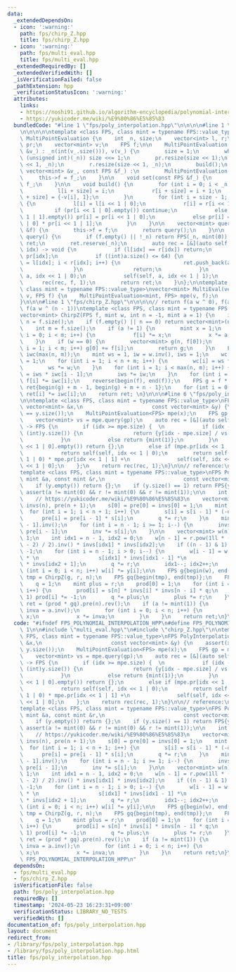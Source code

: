 ```yaml
---
data:
  _extendedDependsOn:
  - icon: ':warning:'
    path: fps/chirp_Z.hpp
    title: fps/chirp_Z.hpp
  - icon: ':warning:'
    path: fps/multi_eval.hpp
    title: fps/multi_eval.hpp
  _extendedRequiredBy: []
  _extendedVerifiedWith: []
  _isVerificationFailed: false
  _pathExtension: hpp
  _verificationStatusIcon: ':warning:'
  attributes:
    links:
    - https://noshi91.github.io/algorithm-encyclopedia/polynomial-interpolation-geometric#fn:Bostan
    - https://yukicoder.me/wiki/%E9%80%86%E5%85%83
  bundledCode: "#line 1 \"fps/poly_interpolation.hpp\"\n\n\n\n#line 1 \"fps/multi_eval.hpp\"\
    \n\n\n\n\ntemplate <class FPS, class mint = typename FPS::value_type>\nstruct\
    \ MultiPointEvaluation {\n    int _n, size;\n    vector<int> l, r;\n    vector<FPS>\
    \ pr;\n    vector<mint> v;\n    FPS f;\n\n    MultiPointEvaluation(const vector<mint>\
    \ &v_) : _n(int(v_.size())), v(v_) {\n        size = 1;\n        while (size <\
    \ (unsigned int)(_n)) size <<= 1;\n        pr.resize(size << 1);\n        l.resize(size\
    \ << 1, _n);\n        r.resize(size << 1, _n);\n        build();\n    }\n    MultiPointEvaluation(const\
    \ vector<mint> &v_, const FPS &f_) :\n        MultiPointEvaluation(v_) {\n   \
    \     this->f = f_;\n    }\n\n    void set(const FPS &f_) {\n        this->f =\
    \ f_;\n    }\n\n    void build() {\n        for (int i = 0; i < _n; i++) {\n \
    \           l[i + size] = i;\n            r[i + size] = i + 1;\n            pr[i\
    \ + size] = {-v[i], 1};\n        }\n        for (int i = size - 1; i > 0; i--)\
    \ {\n            l[i] = l[i << 1 | 0];\n            r[i] = r[i << 1 | 1];\n  \
    \          if (pr[i << 1 | 0].empty()) continue;\n            else if (pr[i <<\
    \ 1 | 1].empty()) pr[i] = pr[i << 1 | 0];\n            else pr[i] = pr[i << 1\
    \ | 0] * pr[i << 1 | 1];\n        }\n    }\n\n    vector<mint> query(const FPS\
    \ &f) {\n        this->f = f;\n        return query();\n    }\n\n    vector<mint>\
    \ query() {\n        if (f.empty() || !_n) return FPS(_n, mint(0));\n        vector<mint>\
    \ ret;\n        ret.reserve(_n);\n        auto rec = [&](auto self, FPS a, int\
    \ idx) -> void {\n            if (l[idx] == r[idx]) return;\n            a %=\
    \ pr[idx];\n            if ((int)a.size() <= 64) {\n                for (int i\
    \ = l[idx]; i < r[idx]; i++) {\n                    ret.push_back(a.eval(v[i]));\n\
    \                }\n                return;\n            }\n            self(self,\
    \ a, idx << 1 | 0);\n            self(self, a, idx << 1 | 1);\n        };\n  \
    \      rec(rec, f, 1);\n        return ret;\n    }\n};\n\ntemplate <class FPS,\
    \ class mint = typename FPS::value_type>\nvector<mint> MultiEval(vector<mint>\
    \ v, FPS f) {\n    MultiPointEvaluation<mint, FPS> mpe(v, f);\n    return mpe.query();\n\
    }\n\n\n#line 1 \"fps/chirp_Z.hpp\"\n\n\n\n// return f(a w ^ 0), f(a w ^ 1), ...,\
    \ f(a w ^ (n - 1))\ntemplate <class FPS, class mint = typename FPS::value_type>\n\
    vector<mint> ChirpZ(FPS f, mint w, int n = -1, mint a = 1) {\n    if (n == -1)\
    \ n = f.size();\n    if (f.empty() || n == 0) return vector<mint>(n, mint(0));\n\
    \    int m = f.size();\n    if (a != 1) {\n        mint x = 1;\n        for (int\
    \ i = 0; i < m; i++) {\n            f[i] *= x;\n            x *= a;\n        }\n\
    \    }\n    if (w == 0) {\n        vector<mint> g(n, f[0]);\n        for (int\
    \ i = 1; i < m; i++) g[0] += f[i];\n        return g;\n    }\n    FPS wc(n + m),\
    \ iwc(max(n, m));\n    mint ws = 1, iw = w.inv(), iws = 1;\n    wc[0] = iwc[0]\
    \ = 1;\n    for (int i = 1; i < n + m; i++) {\n        wc[i] = ws * wc[i - 1];\n\
    \        ws *= w;\n    }\n    for (int i = 1; i < max(n, m); i++) {\n        iwc[i]\
    \ = iws * iwc[i - 1];\n        iws *= iw;\n    }\n    for (int i = 0; i < m; i++)\
    \ f[i] *= iwc[i];\n    reverse(begin(f), end(f));\n    FPS g = f * wc;\n    vector<mint>\
    \ ret{begin(g) + m - 1, begin(g) + m + n - 1};\n    for (int i = 0; i < n; i++)\
    \ ret[i] *= iwc[i];\n    return ret; \n}\n\n\n#line 6 \"fps/poly_interpolation.hpp\"\
    \n\ntemplate <class FPS, class mint = typename FPS::value_type>\nFPS PolyInterpolation(const\
    \ vector<mint> &x,\n                      const vector<mint> &y) {\n    assert(x.size()\
    \ == y.size());\n    MultiPointEvaluation<FPS> mpe(x);\n    FPS gp = mpe.pr[1].diff();\n\
    \    vector<mint> vs = mpe.query(gp);\n    auto rec = [&](auto self, int idx)\
    \ -> FPS {\n        if (idx >= mpe.size) {  \n            if (idx - mpe.size <\
    \ (int)y.size()) {\n                return {y[idx - mpe.size] / vs[idx - mpe.size]};\n\
    \            }\n            else return {mint(1)};\n        }\n        if (mpe.pr[idx\
    \ << 1 | 0].empty()) return {};\n        else if (mpe.pr[idx << 1 | 1].empty())\n\
    \            return self(self, idx << 1 | 0);\n        return self(self, idx <<\
    \ 1 | 0) * mpe.pr[idx << 1 | 1] +\n               self(self, idx << 1 | 1) * mpe.pr[idx\
    \ << 1 | 0];\n    };\n    return rec(rec, 1);\n}\n\n// reference:\n// https://noshi91.github.io/algorithm-encyclopedia/polynomial-interpolation-geometric#fn:Bostan\n\
    template <class FPS, class mint = typename FPS::value_type>\nFPS PolyInterpolationGeo(const\
    \ mint &a, const mint &r,\n                         const vector<mint> &y) {\n\
    \    if (y.empty()) return {};\n    if (y.size() == 1) return FPS{y[0]};\n   \
    \ assert(a != mint(0) && r != mint(0) && r != mint(1));\n\n    int n = (int)y.size();\n\
    \    // https://yukicoder.me/wiki/%E9%80%86%E5%85%83\n    vector<mint> s(n + 1),\
    \ invs(n), pre(n + 1);\n    s[0] = pre[0] = invs[0] = 1;\n    mint q = r;\n  \
    \  for (int i = 1; i < n + 1; i++) {\n        s[i] = s[i - 1] * (-q + 1);\n  \
    \      pre[i] = pre[i - 1] * s[i];\n        q *= r;\n    }\n    mint inv = pre[n\
    \ - 1].inv();\n    for (int i = n - 1; i >= 1; i--) {\n        invs[i] = inv *\
    \ pre[i - 1];\n        inv *= s[i];\n    }\n\n    vector<mint> w(n);\n    q =\
    \ 1;\n    int idx1 = n - 1, idx2 = 0;\n    w[n - 1] = r.pow(1ll * (n - 1) * (n\
    \ - 2) / 2).inv() * invs[idx1] * invs[idx2];\n    if ((n - 1) & 1) w[n - 1] *=\
    \ -1;\n    for (int i = n - 1; i > 0; i--) {\n        w[i - 1] = w[i] * q * (-1)\
    \ * \n                   s[idx1] * invs[idx1 - 1] *\n                   s[idx2]\
    \ * invs[idx2 + 1];\n        q *= r;\n        idx1--; idx2++;\n    }\n    for\
    \ (int i = 0; i < n; i++) w[i] *= y[i];\n\n    FPS g{begin(w), end(w)};\n    vector<mint>\
    \ tmp = ChirpZ(g, r, n);\n    FPS gq{begin(tmp), end(tmp)};\n    FPS prod(n);\n\
    \    q = 1;\n    mint plus = r;\n    prod[0] = 1;\n    for (int i = 1; i < n;\
    \ i++) {\n        prod[i] = s[n] * invs[i] * invs[n - i] * q;\n        if (i &\
    \ 1) prod[i] *= -1;\n        q *= plus;\n        plus *= r;\n    }\n\n    FPS\
    \ ret = (prod * gq).pre(n).rev();\n    if (a != mint(1)) {\n        mint x = 1,\
    \ inva = a.inv();\n        for (int i = 0; i < n; i++) {\n            ret[i] *=\
    \ x;\n            x *= inva;\n        }\n    }\n    return ret;\n}\n\n\n"
  code: "#ifndef FPS_POLYNOMIAL_INTERPOLATION_HPP\n#define FPS_POLYNOMIAL_INTERPOLATION_HPP\
    \ 1\n\n#include \"multi_eval.hpp\"\n#include \"chirp_Z.hpp\"\n\ntemplate <class\
    \ FPS, class mint = typename FPS::value_type>\nFPS PolyInterpolation(const vector<mint>\
    \ &x,\n                      const vector<mint> &y) {\n    assert(x.size() ==\
    \ y.size());\n    MultiPointEvaluation<FPS> mpe(x);\n    FPS gp = mpe.pr[1].diff();\n\
    \    vector<mint> vs = mpe.query(gp);\n    auto rec = [&](auto self, int idx)\
    \ -> FPS {\n        if (idx >= mpe.size) {  \n            if (idx - mpe.size <\
    \ (int)y.size()) {\n                return {y[idx - mpe.size] / vs[idx - mpe.size]};\n\
    \            }\n            else return {mint(1)};\n        }\n        if (mpe.pr[idx\
    \ << 1 | 0].empty()) return {};\n        else if (mpe.pr[idx << 1 | 1].empty())\n\
    \            return self(self, idx << 1 | 0);\n        return self(self, idx <<\
    \ 1 | 0) * mpe.pr[idx << 1 | 1] +\n               self(self, idx << 1 | 1) * mpe.pr[idx\
    \ << 1 | 0];\n    };\n    return rec(rec, 1);\n}\n\n// reference:\n// https://noshi91.github.io/algorithm-encyclopedia/polynomial-interpolation-geometric#fn:Bostan\n\
    template <class FPS, class mint = typename FPS::value_type>\nFPS PolyInterpolationGeo(const\
    \ mint &a, const mint &r,\n                         const vector<mint> &y) {\n\
    \    if (y.empty()) return {};\n    if (y.size() == 1) return FPS{y[0]};\n   \
    \ assert(a != mint(0) && r != mint(0) && r != mint(1));\n\n    int n = (int)y.size();\n\
    \    // https://yukicoder.me/wiki/%E9%80%86%E5%85%83\n    vector<mint> s(n + 1),\
    \ invs(n), pre(n + 1);\n    s[0] = pre[0] = invs[0] = 1;\n    mint q = r;\n  \
    \  for (int i = 1; i < n + 1; i++) {\n        s[i] = s[i - 1] * (-q + 1);\n  \
    \      pre[i] = pre[i - 1] * s[i];\n        q *= r;\n    }\n    mint inv = pre[n\
    \ - 1].inv();\n    for (int i = n - 1; i >= 1; i--) {\n        invs[i] = inv *\
    \ pre[i - 1];\n        inv *= s[i];\n    }\n\n    vector<mint> w(n);\n    q =\
    \ 1;\n    int idx1 = n - 1, idx2 = 0;\n    w[n - 1] = r.pow(1ll * (n - 1) * (n\
    \ - 2) / 2).inv() * invs[idx1] * invs[idx2];\n    if ((n - 1) & 1) w[n - 1] *=\
    \ -1;\n    for (int i = n - 1; i > 0; i--) {\n        w[i - 1] = w[i] * q * (-1)\
    \ * \n                   s[idx1] * invs[idx1 - 1] *\n                   s[idx2]\
    \ * invs[idx2 + 1];\n        q *= r;\n        idx1--; idx2++;\n    }\n    for\
    \ (int i = 0; i < n; i++) w[i] *= y[i];\n\n    FPS g{begin(w), end(w)};\n    vector<mint>\
    \ tmp = ChirpZ(g, r, n);\n    FPS gq{begin(tmp), end(tmp)};\n    FPS prod(n);\n\
    \    q = 1;\n    mint plus = r;\n    prod[0] = 1;\n    for (int i = 1; i < n;\
    \ i++) {\n        prod[i] = s[n] * invs[i] * invs[n - i] * q;\n        if (i &\
    \ 1) prod[i] *= -1;\n        q *= plus;\n        plus *= r;\n    }\n\n    FPS\
    \ ret = (prod * gq).pre(n).rev();\n    if (a != mint(1)) {\n        mint x = 1,\
    \ inva = a.inv();\n        for (int i = 0; i < n; i++) {\n            ret[i] *=\
    \ x;\n            x *= inva;\n        }\n    }\n    return ret;\n}\n\n#endif //\
    \ FPS_POLYNOMIAL_INTERPOLATION_HPP\n"
  dependsOn:
  - fps/multi_eval.hpp
  - fps/chirp_Z.hpp
  isVerificationFile: false
  path: fps/poly_interpolation.hpp
  requiredBy: []
  timestamp: '2024-05-23 16:23:31+09:00'
  verificationStatus: LIBRARY_NO_TESTS
  verifiedWith: []
documentation_of: fps/poly_interpolation.hpp
layout: document
redirect_from:
- /library/fps/poly_interpolation.hpp
- /library/fps/poly_interpolation.hpp.html
title: fps/poly_interpolation.hpp
---
```

